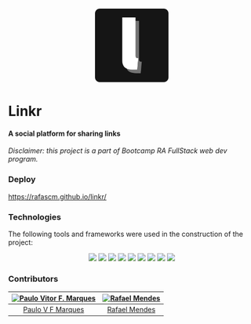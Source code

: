 <p align='center'><img src='./public/media/logo.png' width='150px'></p>

 # Linkr

#### A social platform for sharing links

*Disclaimer: this project is a part of Bootcamp RA FullStack web dev program.*

### Deploy

https://rafascm.github.io/linkr/

### Technologies

The following tools and frameworks were used in the construction of the project:<br>
<p align="center">
    <img src="https://img.shields.io/badge/react-app%20-%2320232a.svg?&style=for-the-badge&logo=react&logoColor=%2361DAFB"/>
    <img src="https://img.shields.io/badge/react_router%20-%2320232a.svg?&style=for-the-badge&logo=react&logoColor=%2361DAFB"/>
    <img src="https://img.shields.io/badge/node.js%20-%2343853D.svg?&style=for-the-badge&logo=node.js&logoColor=white"/>
    <img src="https://img.shields.io/badge/webpack%20-%238DD6F9.svg?&style=for-the-badge&logo=webpack&logoColor=black" />
    <img src='https://img.shields.io/badge/axios%20-%2320232a.svg?&style=for-the-badge&logo=axios&logoColor=%2361DAFB'>
    <img src='https://img.shields.io/badge/babel%20-%2320232a.svg?&style=for-the-badge&logo=babel&logoColor=%2361DAFB'>
    <img src='https://img.shields.io/badge/react-icon%20-%2320232a.svg?&style=for-the-badge&logo=react-icon&logoColor=%2361DAFB'>
    <img src='https://img.shields.io/badge/styled-components%20-%2320232a.svg?&style=for-the-badge&logo=styled-components&logoColor=%2361DAFB'>
    <img src="https://img.shields.io/badge/figma%20-%23F24E1E.svg?&style=for-the-badge&logo=figma&logoColor=white"/>
</p>


### Contributors
	

| [<img alt="Paulo Vitor F. Marques" src="https://avatars1.githubusercontent.com/u/67198815?s=460&v=4" width="100">](https://github.com/paulovfmarques) | [<img alt="Rafael Mendes" src="https://avatars3.githubusercontent.com/u/19693527?s=460&u=5b4f60dd89d46eda6a57b64e73e55df75228e9f0&v=4" width="100">](https://github.com/rafascm) |
|:--------------------------------------------------:|:--------------------------------------------------:|
| [Paulo V F Marques](https://github.com/paulovfmarques) | [Rafael Mendes](https://github.com/rafascm) |

